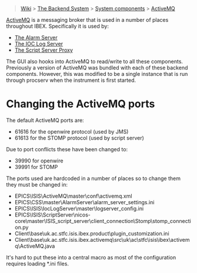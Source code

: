 > [Wiki](Home) > [The Backend System](The-Backend-System) > [System components](System-components) > [ActiveMQ](ActiveMQ)

[ActiveMQ](http://activemq.apache.org/) is a messaging broker that is used in a number of places throughout IBEX. Specifically it is used by:

* [The Alarm Server](Alarms)
* [The IOC Log Server](Ioc-message-logging)
* [The Script Server Proxy](ISIS-Proxy)

The GUI also hooks into ActiveMQ to read/write to all these components. Previously a version of ActiveMQ was bundled with each of these backend components. However, this was modified to be a single instance that is run through procserv when the instrument is first started. 

# Changing the ActiveMQ ports

The default ActiveMQ ports are:

* 61616 for the openwire protocol (used by JMS)
* 61613 for the STOMP protocol (used by script server)

Due to port conflicts these have been changed to:

* 39990 for openwire
* 39991 for STOMP

The ports used are hardcoded in a number of places so to change them they must be changed in:

* EPICS\ISIS\ActiveMQ\master\conf\activemq.xml
* EPICS\CSS\master\AlarmServer\alarm_server_settings.ini
* EPICS\ISIS\IocLogServer\master\logserver_config.ini
* EPICS\ISIS\ScriptServer\nicos-core\master\ISIS_script_server\client_connection\Stomp\stomp_connection.py
* Client\base\uk.ac.stfc.isis.ibex.product\plugin_customization.ini
* Client\base\uk.ac.stfc.isis.ibex.activemq\src\uk\ac\stfc\isis\ibex\activemq\ActiveMQ.java

It's hard to put these into a central macro as most of the configuration requires loading *.ini files.
